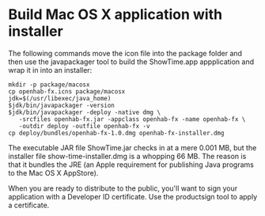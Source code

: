 # Build Mac OS X application with installer

The following commands move the icon file into the package folder and then use the javapackager tool to build the ShowTime.app appplication and wrap it in into an installer:

```
mkdir -p package/macosx
cp openhab-fx.icns package/macosx
jdk=$(/usr/libexec/java_home)
$jdk/bin/javapackager -version
$jdk/bin/javapackager -deploy -native dmg \
   -srcfiles openhab-fx.jar -appclass openhab-fx -name openhab-fx \
   -outdir deploy -outfile openhab-fx -v
cp deploy/bundles/openhab-fx-1.0.dmg openhab-fx-installer.dmg
```

The executable JAR file ShowTime.jar checks in at a mere 0.001 MB, but the installer file show-time-installer.dmg is a whopping 66 MB.  The reason is that it bundles the JRE (an Apple requirement for publishing Java programs to the Mac OS X AppStore).

When you are ready to distribute to the public, you'll want to sign your application with a Developer ID certificate.  Use the productsign tool to apply a certificate.